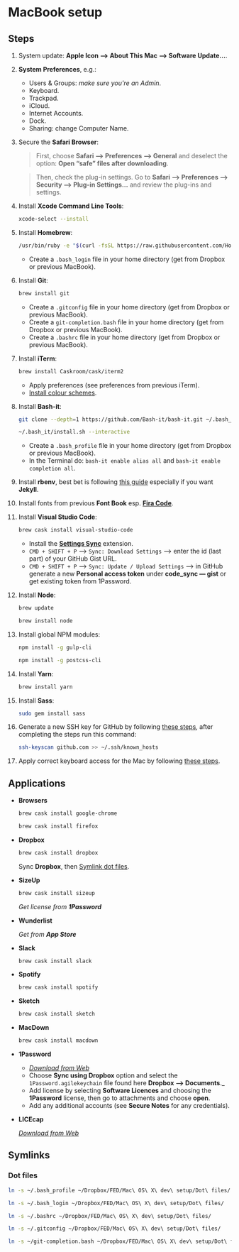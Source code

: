 # MacBook setup
## Steps
1. System update: **Apple Icon ⟶ About This Mac ⟶ Software Update…**.
2. **System Preferences**, e.g.:
	- Users & Groups: _make sure you're an Admin_.
	- Keyboard.
	- Trackpad.
	- iCloud.
	- Internet Accounts.
	- Dock.
	- Sharing: change Computer Name.
3. Secure the **Safari Browser**:
	> First, choose **Safari ⟶ Preferences ⟶ General** and deselect the option: **Open “safe” files after downloading**.
	
	> Then, check the plug-in settings. Go to **Safari ⟶ Preferences ⟶ Security ⟶ Plug-in Settings…** and review the plug-ins and settings.
4. Install **Xcode Command Line Tools**: 

    ```bash
	xcode-select --install
  	```
5. Install **Homebrew**: 

	```bash
    /usr/bin/ruby -e "$(curl -fsSL https://raw.githubusercontent.com/Homebrew/install/master/install)"
    ```
	
    - Create a `.bash_login` file in your home directory (get from Dropbox or previous MacBook).
6. Install **Git**:

	```bash
    brew install git
    ```
    
    - Create a `.gitconfig` file in your home directory (get from Dropbox or previous MacBook).
    - Create a `git-completion.bash` file in your home directory (get from Dropbox or previous MacBook).
    - Create a `.bashrc` file in your home directory (get from Dropbox or previous MacBook).
7. Install **iTerm**:

	```bash
    brew install Caskroom/cask/iterm2
    ```
    
    - Apply preferences (see preferences from previous iTerm).
    - [Install colour schemes](http://iterm2colorschemes.com/).
8. Install **Bash-it**:

    ```bash
    git clone --depth=1 https://github.com/Bash-it/bash-it.git ~/.bash_it
    ```
  
    ```bash
    ~/.bash_it/install.sh --interactive
    ```
	- Create a `.bash_profile` file in your home directory (get from Dropbox or previous MacBook).
	- In the Terminal do: `bash-it enable alias all` and `bash-it enable completion all`.
9. Install **rbenv**, best bet is following [this guide](https://gist.github.com/r-brown/a0b50d56cfb3596e0d17) especially if you want **Jekyll**.
10. Install fonts from previous **Font Book** esp. [**Fira Code**](https://github.com/tonsky/FiraCode).
11. Install **Visual Studio Code**:

    ```bash
    brew cask install visual-studio-code
    ```
    - Install the [**Settings Sync**](https://marketplace.visualstudio.com/items?itemName=Shan.code-settings-sync) extension.
    - `CMD + SHIFT + P` ⟶ `Sync: Download Settings` ⟶ enter the id (last part) of your GitHub Gist URL.
    - `CMD + SHIFT + P` ⟶ `Sync: Update / Upload Settings` ⟶ in GitHub generate a new **Personal access token** under **code_sync — gist** or get existing token from 1Password.
12. Install **Node**:

    ```bash
    brew update
    ```
  
    ```bash
    brew install node
    ```
13. Install global NPM modules:
  
    ```bash
    npm install -g gulp-cli
    ```
    
    ```bash
    npm install -g postcss-cli
    ```
14. Install **Yarn**:

    ```bash
    brew install yarn
    ```
14. Install **Sass**:

	```bash
    sudo gem install sass
    ```
16. Generate a new SSH key for GitHub by following [these steps](https://help.github.com/articles/generating-a-new-ssh-key-and-adding-it-to-the-ssh-agent/#generating-a-new-ssh-key), after completing the steps run this command:

    ```bash
    ssh-keyscan github.com >> ~/.ssh/known_hosts
    ```
17. Apply correct keyboard access for the Mac by following [these steps](https://support.apple.com/en-us/HT204434).

## Applications
- **Browsers**
  
    ```bash
    brew cask install google-chrome
    ```

    ```bash
    brew cask install firefox
    ```
- **Dropbox**

    ```bash
    brew cask install dropbox
    ```
    
    Sync **Dropbox**, then [Symlink dot files](#dot-files).
- **SizeUp**

    ```bash
    brew cask install sizeup
    ```

    _Get license from **1Password**_
- **Wunderlist**

    _Get from **App Store**_
- **Slack**

    ```bash
    brew cask install slack
    ```
- **Spotify**

    ```bash
    brew cask install spotify
    ```
- **Sketch**

    ```bash
    brew cask install sketch
    ```
- **MacDown**

    ```bash
    brew cask install macdown
    ```
- **1Password**

    - _[Download from Web](https://agilebits.com/downloads)_ 
    - Choose **Sync using Dropbox** option and select the `1Password.agilekeychain` file found here **Dropbox ⟶ Documents**._
    - Add license by selecting **Software Licences** and choosing the **1Password** license, then go to attachments and choose **open**.
    - Add any additional accounts (see **Secure Notes** for any credentials).
- **LICEcap**

    _[Download from Web](http://www.cockos.com/licecap/)_

## Symlinks
### Dot files

```bash
ln -s ~/.bash_profile ~/Dropbox/FED/Mac\ OS\ X\ dev\ setup/Dot\ files/
```

```bash
ln -s ~/.bash_login ~/Dropbox/FED/Mac\ OS\ X\ dev\ setup/Dot\ files/
```

```bash
ln -s ~/.bashrc ~/Dropbox/FED/Mac\ OS\ X\ dev\ setup/Dot\ files/
```

```bash
ln -s ~/.gitconfig ~/Dropbox/FED/Mac\ OS\ X\ dev\ setup/Dot\ files/
```

```bash
ln -s ~/git-completion.bash ~/Dropbox/FED/Mac\ OS\ X\ dev\ setup/Dot\ files/
```
